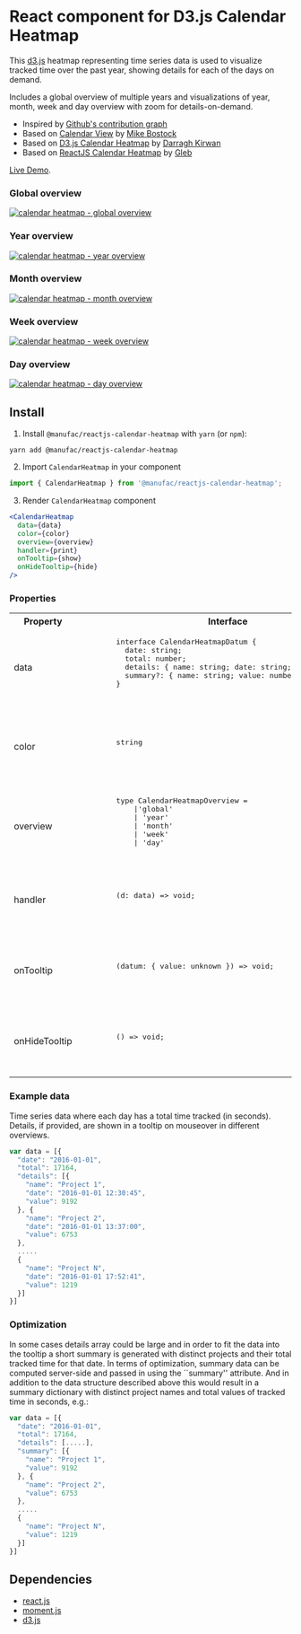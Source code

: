 # React component for D3.js Calendar Heatmap

This [d3.js](https://d3js.org/) heatmap representing time series data is used to visualize tracked time over the past year, showing details for each of the days on demand.

Includes a global overview of multiple years and visualizations of year, month, week and day overview with zoom for details-on-demand.

- Inspired by [Github's contribution graph](https://help.github.com/articles/viewing-contributions-on-your-profile/#contributions-calendar)
- Based on [Calendar View](https://bl.ocks.org/mbostock/4063318) by [Mike Bostock](https://github.com/mbostock)
- Based on [D3.js Calendar Heatmap](https://github.com/DKirwan/calendar-heatmap) by [Darragh Kirwan](https://github.com/DKirwan)
- Based on [ReactJS Calendar Heatmap](https://github.com/g1eb/reactjs-calendar-heatmap) by [Gleb](https://github.com/g1eb)

[Live Demo](https://manufac-analytics.github.io/reactjs-calendar-heatmap/).

### Global overview

[![calendar heatmap - global overview](https://raw.githubusercontent.com/g1eb/reactjs-calendar-heatmap/master/images/screenshot_global_overview.png)](https://rawgit.com/g1eb/reactjs-calendar-heatmap/master/)

### Year overview

[![calendar heatmap - year overview](https://raw.githubusercontent.com/g1eb/reactjs-calendar-heatmap/master/images/screenshot_year_overview.png)](https://rawgit.com/g1eb/reactjs-calendar-heatmap/master/)

### Month overview

[![calendar heatmap - month overview](https://raw.githubusercontent.com/g1eb/reactjs-calendar-heatmap/master/images/screenshot_month_overview.png)](https://rawgit.com/g1eb/reactjs-calendar-heatmap/master/)

### Week overview

[![calendar heatmap - week overview](https://raw.githubusercontent.com/g1eb/reactjs-calendar-heatmap/master/images/screenshot_week_overview.png)](https://rawgit.com/g1eb/reactjs-calendar-heatmap/master/)

### Day overview

[![calendar heatmap - day overview](https://raw.githubusercontent.com/g1eb/reactjs-calendar-heatmap/master/images/screenshot_day_overview.png)](https://rawgit.com/g1eb/reactjs-calendar-heatmap/master/)

## Install

1. Install `@manufac/reactjs-calendar-heatmap` with `yarn` (or `npm`):

```
yarn add @manufac/reactjs-calendar-heatmap
```

2. Import `CalendarHeatmap` in your component

```js
import { CalendarHeatmap } from '@manufac/reactjs-calendar-heatmap';
```

3. Render `CalendarHeatmap` component

```jsx
<CalendarHeatmap
  data={data}
  color={color}
  overview={overview}
  handler={print}
  onTooltip={show}
  onHideTooltip={hide}
/>
```

### Properties

<table>
  <tr>
    <th>Property</th>
    <th>Interface</th>
    <th>Usage</th>
    <th>Default</th>
    <th>Required</th>
  </tr>
  <tr> 
    <td>
      data
    </td>
    <td>
      <pre>
        interface CalendarHeatmapDatum {
          date: string;
          total: number;
          details: { name: string; date: string; value: number }[];
          summary?: { name: string; value: number }[];
        }
      </pre>
    </td>
    <td>
      Time series data from max a year back  
    </td>
    <td>
      none
    </td>
    <td>
      yes
    </td>
  </tr>
  <tr> 
    <td>
      color
    </td>
    <td>
      <pre>
        string
      </pre>
    </td>
    <td>
      Theme color in hex code, color names or enum values (choices are: 'spectral') 
    </td>
    <td>
      #ff4500
    </td>
    <td>
      no
    </td>
  </tr>
  <tr> 
    <td>
      overview
    </td>
    <td>
      <pre>
        type CalendarHeatmapOverview = 
            |'global'
            | 'year'
            | 'month'
            | 'week'
            | 'day'
      </pre>
    </td>
    <td>
      Initial overview type (choices are: global, year, month, week, day)
    </td>
    <td>
      year
    </td>
    <td>
      no
    </td>
  </tr>
  <tr> 
    <td>
      handler
    </td>
    <td>
      <pre>
        (d: data) => void;
      </pre>
    </td>
    <td>
      Handler function is fired on click of a time entry in daily overview
    </td>
    <td>
      none
    </td>
    <td>
      no
    </td>
  </tr>
  <tr> 
    <td>
      onTooltip
    </td>
    <td>
      <pre>
        (datum: { value: unknown }) => void;
      </pre>
    </td>
    <td>
      onTooltip function is fired on "mouseover" over a visual element
    </td>
    <td>
      none
    </td>
    <td>
      no
    </td>
  </tr>
  <tr> 
    <td>
      onHideTooltip
    </td>
    <td>
      <pre>
        () => void;
      </pre>
    </td>
    <td>
      onHideTooltip function is fired on "mouseout" over a visual element
    </td>
    <td>
      none
    </td>
    <td>
      no
    </td>
  </tr>
</table>

### Example data

Time series data where each day has a total time tracked (in seconds).  
Details, if provided, are shown in a tooltip on mouseover in different overviews.

```js
var data = [{
  "date": "2016-01-01",
  "total": 17164,
  "details": [{
    "name": "Project 1",
    "date": "2016-01-01 12:30:45",
    "value": 9192
  }, {
    "name": "Project 2",
    "date": "2016-01-01 13:37:00",
    "value": 6753
  },
  .....
  {
    "name": "Project N",
    "date": "2016-01-01 17:52:41",
    "value": 1219
  }]
}]
```

### Optimization

In some cases details array could be large and in order to fit the data into the tooltip a short summary is generated with distinct projects and their total tracked time for that date.
In terms of optimization, summary data can be computed server-side and passed in using the ``summary'' attribute.
And in addition to the data structure described above this would result in a summary dictionary with distinct project names and total values of tracked time in seconds, e.g.:

```js
var data = [{
  "date": "2016-01-01",
  "total": 17164,
  "details": [.....],
  "summary": [{
    "name": "Project 1",
    "value": 9192
  }, {
    "name": "Project 2",
    "value": 6753
  },
  .....
  {
    "name": "Project N",
    "value": 1219
  }]
}]
```

## Dependencies

- [react.js](https://reactjs.org/)
- [moment.js](https://momentjs.com/)
- [d3.js](https://d3js.org/)
